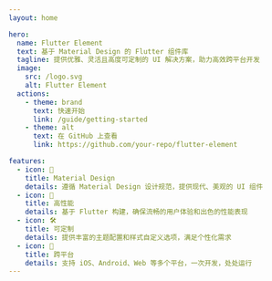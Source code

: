 ```yaml
---
layout: home

hero:
  name: Flutter Element
  text: 基于 Material Design 的 Flutter 组件库
  tagline: 提供优雅、灵活且高度可定制的 UI 解决方案，助力高效跨平台开发
  image:
    src: /logo.svg
    alt: Flutter Element
  actions:
    - theme: brand
      text: 快速开始
      link: /guide/getting-started
    - theme: alt
      text: 在 GitHub 上查看
      link: https://github.com/your-repo/flutter-element

features:
  - icon: 🎨
    title: Material Design
    details: 遵循 Material Design 设计规范，提供现代、美观的 UI 组件
  - icon: 🚀
    title: 高性能
    details: 基于 Flutter 构建，确保流畅的用户体验和出色的性能表现
  - icon: 🛠️
    title: 可定制
    details: 提供丰富的主题配置和样式自定义选项，满足个性化需求
  - icon: 📱
    title: 跨平台
    details: 支持 iOS、Android、Web 等多个平台，一次开发，处处运行
---
```


